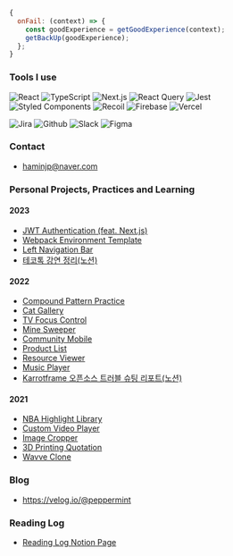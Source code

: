 
```javascript
{
  onFail: (context) => {
    const goodExperience = getGoodExperience(context);
    getBackUp(goodExperience);
  };
}
```

### Tools I use
![React](https://img.shields.io/badge/-React-black?logo=react)
![TypeScript](https://img.shields.io/badge/-TypeScript-black?logo=typescript)
![Next.js](https://img.shields.io/badge/-Next.js-black?logo=next.js)
![React Query](https://img.shields.io/badge/-React_Query-black?logo=react-query)
![Jest](https://img.shields.io/badge/-Jest-black?logo=jest)
![Styled Components](https://img.shields.io/badge/-Styled_components-black?logo=styled-components)
![Recoil](https://img.shields.io/badge/-Recoil-black?logo=recoil)
![Firebase](https://img.shields.io/badge/-Firebase-black?logo=firebase)
![Vercel](https://img.shields.io/badge/-Vercel-black?logo=vercel)

![Jira](https://img.shields.io/badge/-Jira-black?logo=jira)
![Github](https://img.shields.io/badge/-Github-black?logo=github)
![Slack](https://img.shields.io/badge/-Slack-black?logo=slack)
![Figma](https://img.shields.io/badge/-Figma-black?logo=figma)

### Contact

- haminjp@naver.com

### Personal Projects, Practices and Learning

#### 2023

- <a href="https://github.com/peppermintc/jwt-authentication">JWT Authentication (feat. Next.js)</a>
- <a href="https://github.com/peppermintc/webpack-environment#2-Typescript-%EC%82%AC%EC%9A%A9-%EC%84%A4%EC%A0%95">Webpack Environment Template</a>
- <a href="https://my-dashboard-ruddy.vercel.app/">Left Navigation Bar</a>
- <a href="https://fascinated-whippet-646.notion.site/1903e81d30414430816a4d7c2c22725d">테코톡 강연 정리(노션)</a>

#### 2022

- <a href="https://github.com/peppermintc/compound-pattern-practice">Compound Pattern Practice</a>
- <a href="https://github.com/peppermintc/cat-gallery">Cat Gallery</a>
- <a href="https://github.com/peppermintc/tv-focus-control">TV Focus Control</a>
- <a href="https://github.com/peppermintc/mine-sweeper">Mine Sweeper</a>
- <a href="https://github.com/peppermintc/community-mobile">Community Mobile</a>
- <a href="https://github.com/peppermintc/product-list">Product List</a>
- <a href="https://github.com/peppermintc/resource-viewer">Resource Viewer</a>
- <a href="https://github.com/peppermintc/music-player-web">Music Player</a>
- <a href="https://fascinated-whippet-646.notion.site/KarrotFrame-Trouble-shooting-2022-05-0d67a9d394254dbd9d57425b20e4d3c8">Karrotframe 오픈소스 트러블 슈팅 리포트(노션)</a>

#### 2021

- <a href="https://nbahighlightlibrary.com/">NBA Highlight Library</a>
- <a href="https://peppermintc.github.io/custom-video-player/">Custom Video Player</a>
- <a href="https://peppermintc.github.io/image-cropper/">Image Cropper</a>
- <a href="https://peppermintc.github.io/3d-print-quotation/">3D Printing Quotation</a>
- <a href="https://peppermintc.github.io/wavve-clone/">Wavve Clone</a>
<!--

#### 2020

- <a href="https://peppermintc.github.io/Volume-Power-Test/">Vocal Power Test</a>
- <a href="https://peppermintc.github.io/Notice-Board/">Notice Board</a>
- <a href="https://peppermintc.github.io/team-manager-3/">Team Manager 3</a>
- <a href="https://peppermintc.github.io/Team-Manager/">Team Manager</a>
- <a href="https://peppermintc.github.io/thc/">오늘의집 클론</a>
- <a href="https://peppermintc.github.io/peppermint-timer/">타이머</a>
- <a href="https://peppermintc.github.io/My_Portfolio/">My Portfolio</a> -->

### Blog

- https://velog.io/@peppermint

### Reading Log

- [Reading Log Notion Page](https://www.notion.so/b93710c06cb8450b86496038f8c110f4?v=93df2700f77a4cdb9607ee7e04964182)
